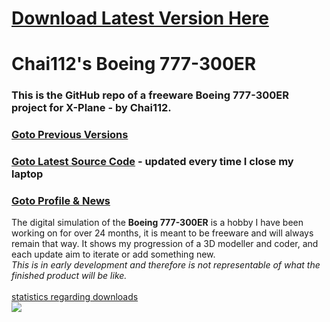 # [Download Latest Version Here](https://forums.x-plane.org/index.php?/profile/520176-chai112/)
# Chai112's Boeing 777-300ER

### This is the GitHub repo of a freeware Boeing 777-300ER project for X-Plane - by Chai112.

### [Goto Previous Versions](https://github.com/Chai112/Chai112-s-Boeing-777-300ER/releases)
### [Goto Latest Source Code](https://github.com/Chai112/Chai112-s-Boeing-777-300ER/tree/master/src) - updated every time I close my laptop
### [Goto Profile & News](https://forums.x-plane.org/index.php?/profile/520176-chai112/)
The digital simulation of the <b>Boeing 777-300ER</b> is a hobby I have been working on for over 24 months, it is meant to be freeware and will always remain that way. It shows my progression of a 3D modeller and coder, and each update aim to iterate or add something new.\
<i>This is in early development and therefore is not representable of what the finished product will be like.</i>\
\
[statistics regarding downloads](https://www.somsubhra.com/github-release-stats/?username=Chai112&repository=Chai112-s-Boeing-777-300ER)\
![](https://github.com/Chai112/Chai112-s-Boeing-777-300ER/blob/master/screenshots/Screenshot%20(901).png)
